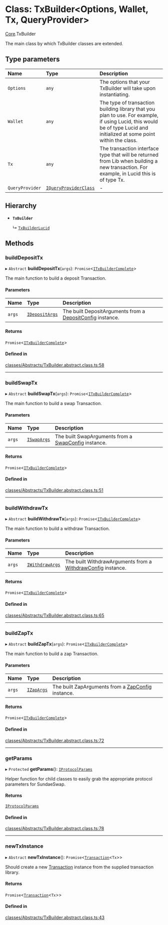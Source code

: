# Class: TxBuilder<Options, Wallet, Tx, QueryProvider\>

[Core](../modules/Core.md).TxBuilder

The main class by which TxBuilder classes are extended.

## Type parameters

| Name | Type | Description |
| :------ | :------ | :------ |
| `Options` | `any` | The options that your TxBuilder will take upon instantiating. |
| `Wallet` | `any` | The type of transaction building library that you plan to use. For example, if using Lucid, this would be of type Lucid and initialized at some point within the class. |
| `Tx` | `any` | The transaction interface type that will be returned from Lib when building a new transaction. For example, in Lucid this is of type Tx. |
| `QueryProvider` | [`IQueryProviderClass`](../interfaces/Core.IQueryProviderClass.md) | - |

## Hierarchy

- **`TxBuilder`**

  ↳ [`TxBuilderLucid`](Extensions.TxBuilderLucid.md)

## Methods

### buildDepositTx

▸ `Abstract` **buildDepositTx**(`args`): `Promise`<[`ITxBuilderComplete`](../interfaces/Core.ITxBuilderComplete.md)\>

The main function to build a deposit Transaction.

#### Parameters

| Name | Type | Description |
| :------ | :------ | :------ |
| `args` | [`IDepositArgs`](../interfaces/Core.IDepositArgs.md) | The built DepositArguments from a [DepositConfig](Core.DepositConfig.md) instance. |

#### Returns

`Promise`<[`ITxBuilderComplete`](../interfaces/Core.ITxBuilderComplete.md)\>

#### Defined in

[classes/Abstracts/TxBuilder.abstract.class.ts:58](https://github.com/SundaeSwap-finance/sundae-sdk/blob/main/packages/core/src/classes/Abstracts/TxBuilder.abstract.class.ts#L58)

___

### buildSwapTx

▸ `Abstract` **buildSwapTx**(`args`): `Promise`<[`ITxBuilderComplete`](../interfaces/Core.ITxBuilderComplete.md)\>

The main function to build a swap Transaction.

#### Parameters

| Name | Type | Description |
| :------ | :------ | :------ |
| `args` | [`ISwapArgs`](../interfaces/Core.ISwapArgs.md) | The built SwapArguments from a [SwapConfig](Core.SwapConfig.md) instance. |

#### Returns

`Promise`<[`ITxBuilderComplete`](../interfaces/Core.ITxBuilderComplete.md)\>

#### Defined in

[classes/Abstracts/TxBuilder.abstract.class.ts:51](https://github.com/SundaeSwap-finance/sundae-sdk/blob/main/packages/core/src/classes/Abstracts/TxBuilder.abstract.class.ts#L51)

___

### buildWithdrawTx

▸ `Abstract` **buildWithdrawTx**(`args`): `Promise`<[`ITxBuilderComplete`](../interfaces/Core.ITxBuilderComplete.md)\>

The main function to build a withdraw Transaction.

#### Parameters

| Name | Type | Description |
| :------ | :------ | :------ |
| `args` | [`IWithdrawArgs`](../interfaces/Core.IWithdrawArgs.md) | The built WithdrawArguments from a [WithdrawConfig](Core.WithdrawConfig.md) instance. |

#### Returns

`Promise`<[`ITxBuilderComplete`](../interfaces/Core.ITxBuilderComplete.md)\>

#### Defined in

[classes/Abstracts/TxBuilder.abstract.class.ts:65](https://github.com/SundaeSwap-finance/sundae-sdk/blob/main/packages/core/src/classes/Abstracts/TxBuilder.abstract.class.ts#L65)

___

### buildZapTx

▸ `Abstract` **buildZapTx**(`args`): `Promise`<[`ITxBuilderComplete`](../interfaces/Core.ITxBuilderComplete.md)\>

The main function to build a zap Transaction.

#### Parameters

| Name | Type | Description |
| :------ | :------ | :------ |
| `args` | [`IZapArgs`](../interfaces/Core.IZapArgs.md) | The built ZapArguments from a [ZapConfig](Core.ZapConfig.md) instance. |

#### Returns

`Promise`<[`ITxBuilderComplete`](../interfaces/Core.ITxBuilderComplete.md)\>

#### Defined in

[classes/Abstracts/TxBuilder.abstract.class.ts:72](https://github.com/SundaeSwap-finance/sundae-sdk/blob/main/packages/core/src/classes/Abstracts/TxBuilder.abstract.class.ts#L72)

___

### getParams

▸ `Protected` **getParams**(): [`IProtocolParams`](../interfaces/Core.IProtocolParams.md)

Helper function for child classes to easily grab the appropriate protocol parameters for SundaeSwap.

#### Returns

[`IProtocolParams`](../interfaces/Core.IProtocolParams.md)

#### Defined in

[classes/Abstracts/TxBuilder.abstract.class.ts:78](https://github.com/SundaeSwap-finance/sundae-sdk/blob/main/packages/core/src/classes/Abstracts/TxBuilder.abstract.class.ts#L78)

___

### newTxInstance

▸ `Abstract` **newTxInstance**(): `Promise`<[`Transaction`](Core.Transaction.md)<`Tx`\>\>

Should create a new [Transaction](Core.Transaction.md) instance from the supplied transaction library.

#### Returns

`Promise`<[`Transaction`](Core.Transaction.md)<`Tx`\>\>

#### Defined in

[classes/Abstracts/TxBuilder.abstract.class.ts:43](https://github.com/SundaeSwap-finance/sundae-sdk/blob/main/packages/core/src/classes/Abstracts/TxBuilder.abstract.class.ts#L43)
